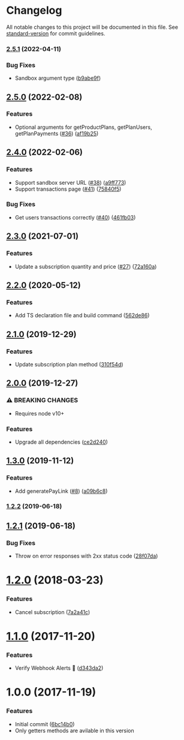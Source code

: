 # Changelog

All notable changes to this project will be documented in this file. See [standard-version](https://github.com/conventional-changelog/standard-version) for commit guidelines.

### [2.5.1](https://github.com/avaly/paddle-sdk/compare/v2.5.0...v2.5.1) (2022-04-11)


### Bug Fixes

* Sandbox argument type ([b9abe9f](https://github.com/avaly/paddle-sdk/commit/b9abe9f0a637338ec16e08228bd479abb2890b13))

## [2.5.0](https://github.com/avaly/paddle-sdk/compare/v2.4.0...v2.5.0) (2022-02-08)


### Features

* Optional arguments for getProductPlans, getPlanUsers, getPlanPayments ([#36](https://github.com/avaly/paddle-sdk/issues/36)) ([af19b25](https://github.com/avaly/paddle-sdk/commit/af19b25faa9de63802bacb1b23db8a270844e638))

## [2.4.0](https://github.com/avaly/paddle-sdk/compare/v2.3.0...v2.4.0) (2022-02-06)


### Features

* Support sandbox server URL ([#38](https://github.com/avaly/paddle-sdk/issues/38)) ([a9ff773](https://github.com/avaly/paddle-sdk/commit/a9ff773bd2cc49b4d188c964e5250fb8af876e95))
* Support transactions page ([#41](https://github.com/avaly/paddle-sdk/issues/41)) ([75840f5](https://github.com/avaly/paddle-sdk/commit/75840f5aff142cdacaace16baeeabc44a4ab1f0f))


### Bug Fixes

* Get users transactions correctly ([#40](https://github.com/avaly/paddle-sdk/issues/40)) ([461fb03](https://github.com/avaly/paddle-sdk/commit/461fb0390ac31bc243d7f5f8c2e568dbabcdd71d))

## [2.3.0](https://github.com/avaly/paddle-sdk/compare/v2.2.0...v2.3.0) (2021-07-01)


### Features

* Update a subscription quantity and price ([#27](https://github.com/avaly/paddle-sdk/issues/27)) ([72a160a](https://github.com/avaly/paddle-sdk/commit/72a160af29e777eaeea3d4c01128ac171f7e627e))

## [2.2.0](https://github.com/avaly/paddle-sdk/compare/v2.1.0...v2.2.0) (2020-05-12)


### Features

* Add TS declaration file and build command ([562de86](https://github.com/avaly/paddle-sdk/commit/562de86cc14399c0bc7152e24cea6176933dd99c))

## [2.1.0](https://github.com/avaly/paddle-sdk/compare/v2.0.0...v2.1.0) (2019-12-29)


### Features

* Update subscription plan method ([310f54d](https://github.com/avaly/paddle-sdk/commit/310f54d932b3d4f6715c9ee668cdc6c43523ce4b))

## [2.0.0](https://github.com/avaly/paddle-sdk/compare/v1.3.0...v2.0.0) (2019-12-27)


### ⚠ BREAKING CHANGES

* Requires node v10+

### Features

* Upgrade all dependencies ([ce2d240](https://github.com/avaly/paddle-sdk/commit/ce2d2401681d1564e1c77f7904a98de0186fb85a))

## [1.3.0](https://github.com/avaly/paddle-sdk/compare/v1.2.2...v1.3.0) (2019-11-12)


### Features

* Add generatePayLink ([#8](https://github.com/avaly/paddle-sdk/issues/8)) ([a09b6c8](https://github.com/avaly/paddle-sdk/commit/a09b6c8))



### [1.2.2](https://github.com/avaly/paddle-sdk/compare/v1.2.1...v1.2.2) (2019-06-18)



<a name="1.2.1"></a>
## [1.2.1](https://github.com/avaly/paddle-sdk/compare/v1.2.0...v1.2.1) (2019-06-18)


### Bug Fixes

* Throw on error responses with 2xx status code ([28f07da](https://github.com/avaly/paddle-sdk/commit/28f07da))



<a name="1.2.0"></a>
# [1.2.0](https://github.com/avaly/paddle-sdk/compare/v1.1.0...v1.2.0) (2018-03-23)


### Features

* Cancel subscription ([7a2a41c](https://github.com/avaly/paddle-sdk/commit/7a2a41c))



<a name="1.1.0"></a>
# [1.1.0](https://github.com/avaly/paddle-sdk/compare/v1.0.0...v1.1.0) (2017-11-20)


### Features

* Verify Webhook Alerts :tada: ([d343da2](https://github.com/avaly/paddle-sdk/commit/d343da2))



<a name="1.0.0"></a>
# 1.0.0 (2017-11-19)


### Features

* Initial commit ([6bc14b0](https://github.com/avaly/paddle-sdk/commit/6bc14b0))
* Only getters methods are avilable in this version
